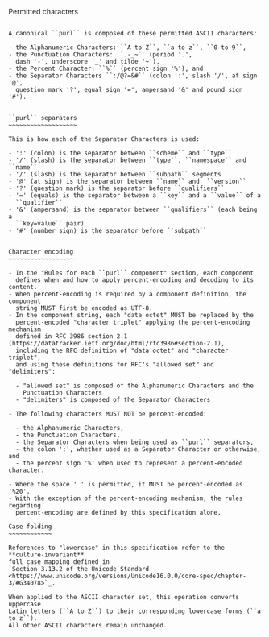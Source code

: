 Permitted characters
~~~~~~~~~~~~~~~~~~~~

A canonical ``purl`` is composed of these permitted ASCII characters:

- the Alphanumeric Characters: ``A to Z``, ``a to z``, ``0 to 9``,
- the Punctuation Characters: ``.-_~`` (period '.',
  dash '-', underscore '_' and tilde '~'),
- the Percent Character: ``%`` (percent sign '%'), and
- the Separator Characters ``:/@?=&#`` (colon ':', slash '/', at sign '@',
  question mark '?', equal sign '=', ampersand '&' and pound sign '#').


``purl`` separators
~~~~~~~~~~~~~~~~~~~

This is how each of the Separator Characters is used:

- ':' (colon) is the separator between ``scheme`` and ``type``
- '/' (slash) is the separator between ``type``, ``namespace`` and ``name``
- '/' (slash) is the separator between ``subpath`` segments
- '@' (at sign) is the separator between ``name`` and  ``version``
- '?' (question mark) is the separator before ``qualifiers``
- '=' (equals) is the separator between a ``key`` and a ``value`` of a
  ``qualifier``
- '&' (ampersand) is the separator between ``qualifiers`` (each being a
  ``key=value`` pair)
- '#' (number sign) is the separator before ``subpath``


Character encoding
~~~~~~~~~~~~~~~~~~

- In the "Rules for each ``purl`` component" section, each component
  defines when and how to apply percent-encoding and decoding to its content.
- When percent-encoding is required by a component definition, the component
  string MUST first be encoded as UTF-8.
- In the component string, each "data octet" MUST be replaced by the
  percent-encoded "character triplet" applying the percent-encoding mechanism
  defined in RFC 3986 section 2.1 (https://datatracker.ietf.org/doc/html/rfc3986#section-2.1),
  including the RFC definition of "data octet" and "character triplet",
  and using these definitions for RFC's "allowed set" and "delimiters":

  - "allowed set" is composed of the Alphanumeric Characters and the
    Punctuation Characters
  - "delimiters" is composed of the Separator Characters

- The following characters MUST NOT be percent-encoded:

  - the Alphanumeric Characters,
  - the Punctuation Characters,
  - the Separator Characters when being used as ``purl`` separators,
  - the colon ':', whether used as a Separator Character or otherwise, and
  - the percent sign '%' when used to represent a percent-encoded character.

- Where the space ' ' is permitted, it MUST be percent-encoded as '%20'.
- With the exception of the percent-encoding mechanism, the rules regarding
  percent-encoding are defined by this specification alone.

Case folding
~~~~~~~~~~~~

References to "lowercase" in this specification refer to the **culture-invariant**
full case mapping defined in
`Section 3.13.2 of the Unicode Standard <https://www.unicode.org/versions/Unicode16.0.0/core-spec/chapter-3/#G34078>`_.

When applied to the ASCII character set, this operation converts uppercase
Latin letters (``A to Z``) to their corresponding lowercase forms (``a to z``).
All other ASCII characters remain unchanged.
